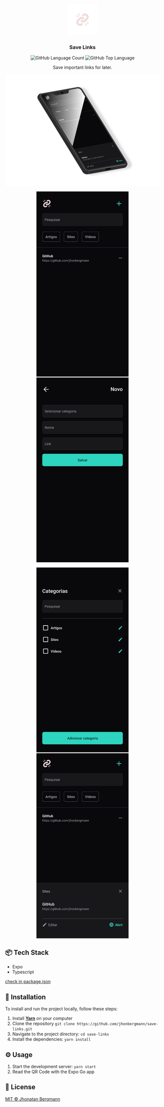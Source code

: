 <h1 align="center">
  <img src="docs/assets/logo.png" width="100" alt="logo" >
</h1>

<h3 align="center">
  Save Links
</h3>

<p align="center">
  <img alt="GitHub Language Count" src="https://img.shields.io/github/languages/count/jhonbergmann/save-links" />
  <img alt="GitHub Top Language" src="https://img.shields.io/github/languages/top/jhonbergmann/save-links" />
</p>

<p align="center">Save important links for later.</p>

<p align="center">
  <img src="docs/assets/illustration.png" alt="illustration" >
</p>

<p align="center">
  <img src="docs/assets/screenshot1.png" width="300" alt="" />
  <img src="docs/assets/screenshot2.png" width="300" alt="" />
</p>

<p align="center">
  <img src="docs/assets/screenshot3.png" width="300" alt="" />
  <img src="docs/assets/screenshot4.png" width="300" alt="" />
</p>

## 📦 Tech Stack

- Expo
- Typescript

[check in package.json](package.json)

## 🔩 Installation

To install and run the project locally, follow these steps:

1. Install [**Yarn**](https://yarnpkg.com/) on your computer
1. Clone the repository `git clone https://github.com/jhonbergmann/save-links.git`
1. Navigate to the project directory: `cd save-links`
1. Install the dependencies: `yarn install`

## ⚙️ Usage

1. Start the development server: `yarn start`
1. Read the QR Code with the Expo Go app

## 📝 License

[MIT © Jhonatan Bergmann](https://github.com/jhonbergmann/save-links/blob/main/LICENSE)
